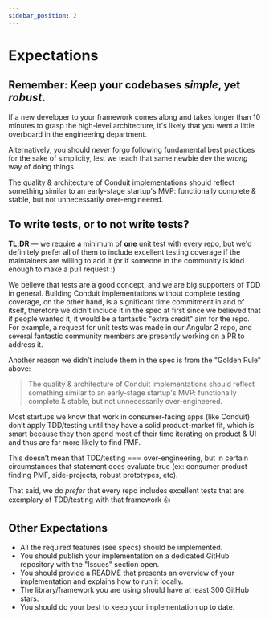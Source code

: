 ```yaml
---
sidebar_position: 2
---
```


# Expectations

## Remember: Keep your codebases _simple_, yet _robust_.

If a new developer to your framework comes along and takes longer than 10 minutes to grasp the high-level architecture, it's likely that you went a little overboard in the engineering department.

Alternatively, you should _never_ forgo following fundamental best practices for the sake of simplicity, lest we teach that same newbie dev the _wrong_ way of doing things.

The quality & architecture of Conduit implementations should reflect something similar to an early-stage startup's MVP: functionally complete & stable, but not unnecessarily over-engineered.

## To write tests, or to not write tests?

**TL;DR** — we require a minimum of **one** unit test with every repo, but we'd definitely prefer all of them to include excellent testing coverage if the maintainers are willing to add it (or if someone in the community is kind enough to make a pull request :)

We believe that tests are a good concept, and we are big supporters of TDD in general. Building Conduit implementations without complete testing coverage, on the other hand, is a significant time commitment in and of itself, therefore we didn't include it in the spec at first since we believed that if people wanted it, it would be a fantastic "extra credit" aim for the repo. For example, a request for unit tests was made in our Angular 2 repo, and several fantastic community members are presently working on a PR to address it.

Another reason we didn’t include them in the spec is from the "Golden Rule" above:

> The quality & architecture of Conduit implementations should reflect something similar to an early-stage startup's MVP: functionally complete & stable, but not unnecessarily over-engineered.

Most startups we know that work in consumer-facing apps (like Conduit) don’t apply TDD/testing until they have a solid product-market fit, which is smart because they then spend most of their time iterating on product & UI and thus are far more likely to find PMF.

This doesn’t mean that TDD/testing === over-engineering, but in certain circumstances that statement does evaluate true (ex: consumer product finding PMF, side-projects, robust prototypes, etc).

That said, we do _prefer_ that every repo includes excellent tests that are exemplary of TDD/testing with that framework 👍

## Other Expectations

- All the required features (see specs) should be implemented.
- You should publish your implementation on a dedicated GitHub repository with the "Issues" section open.
- You should provide a README that presents an overview of your implementation and explains how to run it locally.
- The library/framework you are using should have at least 300 GitHub stars.
- You should do your best to keep your implementation up to date.
